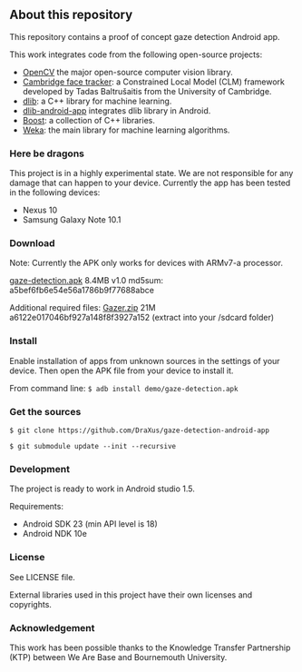 ## About this repository

This repository contains a proof of concept gaze detection Android app.

This work integrates code from the following open-source projects:
* [OpenCV](https://github.com/Itseez/opencv) the major open-source computer vision library.
* [Cambridge face tracker](https://github.com/TadasBaltrusaitis/CLM-framework): a Constrained Local Model (CLM) framework developed by Tadas Baltrušaitis from the University of Cambridge.
* [dlib](http://dlib.net/): a C++ library for machine learning.
* [dlib-android-app](https://github.com/tzutalin/dlib-android-app) integrates dlib library in Android.
* [Boost](https://github.com/DraXus/Boost-for-Android): a collection of C++ libraries.
* [Weka](https://github.com/rjmarsan/Weka-for-Android): the main library for machine learning algorithms.

### Here be dragons

This project is in a highly experimental state. We are not responsible for any damage that can happen to your device. Currently the app has been tested in the following devices:
* Nexus 10
* Samsung Galaxy Note 10.1

### Download

Note: Currently the APK only works for devices with ARMv7-a processor.

[gaze-detection.apk](https://github.com/DraXus/gaze-detection-android-app/raw/master/demo/gaze-detection.apk) 8.4MB v1.0 md5sum: a5bef6fb6e54e56a1786b9f77688abce

Additional required files: [Gazer.zip](https://github.com/DraXus/gaze-detection-android-app/raw/master/demo/Gazer.zip) 21M  a6122e017046bf927a148f8f3927a152 (extract into your /sdcard folder)

### Install

Enable installation of apps from unknown sources in the settings of your device. Then open the APK file from your device to install it.

From command line: `$ adb install demo/gaze-detection.apk`

### Get the sources

`$ git clone https://github.com/DraXus/gaze-detection-android-app`

`$ git submodule update --init --recursive`

### Development

The project is ready to work in Android studio 1.5.

Requirements:
* Android SDK 23 (min API level is 18)
* Android NDK 10e

### License

See LICENSE file.

External libraries used in this project have their own licenses and copyrights.

### Acknowledgement

This work has been possible thanks to the Knowledge Transfer Partnership (KTP) between We Are Base and Bournemouth University.
